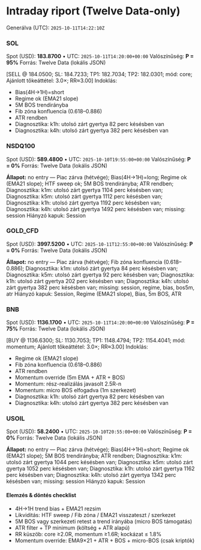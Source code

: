 # Intraday riport (Twelve Data-only)

Generálva (UTC): `2025-10-11T14:22:10Z`

### SOL

Spot (USD): **183.8700** • UTC: `2025-10-11T14:20:00+00:00`
Valószínűség: **P = 95%**
Forrás: Twelve Data (lokális JSON)

[SELL @ 184.0500; SL: 184.7233; TP1: 182.7034; TP2: 182.0301; mód: core; Ajánlott tőkeáttétel: 3.0×; RR≈3.00]
Indoklás:
- Bias(4H→1H)=short
- Regime ok (EMA21 slope)
- 5M BOS trendirányba
- Fib zóna konfluencia (0.618–0.886)
- ATR rendben
- Diagnosztika: k1h: utolsó zárt gyertya 82 perc késésben van
- Diagnosztika: k4h: utolsó zárt gyertya 382 perc késésben van

### NSDQ100

Spot (USD): **589.4800** • UTC: `2025-10-10T19:55:00+00:00`
Valószínűség: **P = 0%**
Forrás: Twelve Data (lokális JSON)

**Állapot:** no entry — Piac zárva (hétvége); Bias(4H→1H)=long; Regime ok (EMA21 slope); HTF sweep ok; 5M BOS trendirányba; ATR rendben; Diagnosztika: k1m: utolsó zárt gyertya 1104 perc késésben van; Diagnosztika: k5m: utolsó zárt gyertya 1112 perc késésben van; Diagnosztika: k1h: utolsó zárt gyertya 1192 perc késésben van; Diagnosztika: k4h: utolsó zárt gyertya 1492 perc késésben van; missing: session
Hiányzó kapuk: Session

### GOLD_CFD

Spot (USD): **3997.5200** • UTC: `2025-10-11T12:55:00+00:00`
Valószínűség: **P = 0%**
Forrás: Twelve Data (lokális JSON)

**Állapot:** no entry — Piac zárva (hétvége); Fib zóna konfluencia (0.618–0.886); Diagnosztika: k1m: utolsó zárt gyertya 84 perc késésben van; Diagnosztika: k5m: utolsó zárt gyertya 92 perc késésben van; Diagnosztika: k1h: utolsó zárt gyertya 202 perc késésben van; Diagnosztika: k4h: utolsó zárt gyertya 382 perc késésben van; missing: session, regime, bias, bos5m, atr
Hiányzó kapuk: Session, Regime (EMA21 slope), Bias, 5m BOS, ATR

### BNB

Spot (USD): **1136.1700** • UTC: `2025-10-11T14:20:00+00:00`
Valószínűség: **P = 75%**
Forrás: Twelve Data (lokális JSON)

[BUY @ 1136.6300; SL: 1130.7053; TP1: 1148.4794; TP2: 1154.4041; mód: momentum; Ajánlott tőkeáttétel: 3.0×; RR≈3.00]
Indoklás:
- Regime ok (EMA21 slope)
- Fib zóna konfluencia (0.618–0.886)
- ATR rendben
- Momentum override (5m EMA + ATR + BOS)
- Momentum: rész-realizálás javasolt 2.5R-n
- Momentum: micro BOS elfogadva (1m szerkezet)
- Diagnosztika: k1h: utolsó zárt gyertya 82 perc késésben van
- Diagnosztika: k4h: utolsó zárt gyertya 382 perc késésben van

### USOIL

Spot (USD): **58.2400** • UTC: `2025-10-10T20:55:00+00:00`
Valószínűség: **P = 0%**
Forrás: Twelve Data (lokális JSON)

**Állapot:** no entry — Piac zárva (hétvége); Bias(4H→1H)=short; Regime ok (EMA21 slope); 5M BOS trendirányba; ATR rendben; Diagnosztika: k1m: utolsó zárt gyertya 1044 perc késésben van; Diagnosztika: k5m: utolsó zárt gyertya 1052 perc késésben van; Diagnosztika: k1h: utolsó zárt gyertya 1162 perc késésben van; Diagnosztika: k4h: utolsó zárt gyertya 1342 perc késésben van; missing: session
Hiányzó kapuk: Session

#### Elemzés & döntés checklist
- 4H→1H trend bias + EMA21 rezsim
- Likviditás: HTF sweep / Fib zóna / EMA21 visszateszt / szerkezet
- 5M BOS vagy szerkezeti retest a trend irányába (micro BOS támogatás)
- ATR filter + TP minimum (költség + ATR alapú)
- RR küszöb: core ≥2.0R, momentum ≥1.6R; kockázat ≤ 1.8%
- Momentum override: EMA9×21 + ATR + BOS + micro-BOS (csak kriptók)
